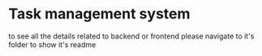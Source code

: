 # Task management system
to see all the details related to backend or frontend please navigate to it's folder to show it's readme 
